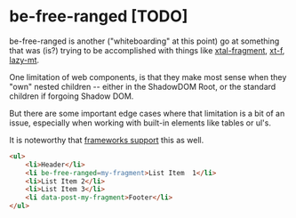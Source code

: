 # be-free-ranged [TODO]

be-free-ranged is another ("whiteboarding" at this point) go at something that was (is?) trying to be accomplished with things like [xtal-fragment](https://github.com/bahrus/xtal-fragment), [xt-f](https://github.com/bahrus/xt-f), [lazy-mt](https://github.com/bahrus/lazy-mt).

One limitation of web components, is that they make most sense when they "own" nested children -- either in the ShadowDOM Root, or the standard children if forgoing Shadow DOM.

But there are some important edge cases where that limitation is a bit of an issue, especially when working with built-in elements like tables or ul's.

It is noteworthy that [frameworks support](https://reactjs.org/docs/fragments.html) this as well.

```html
<ul>
    <li>Header</li>
    <li be-free-ranged=my-fragment>List Item  1</li>
    <li>List Item 2</li>
    <li>List Item 3</li>
    <li data-post-my-fragment>Footer</li>
</ul>
```

